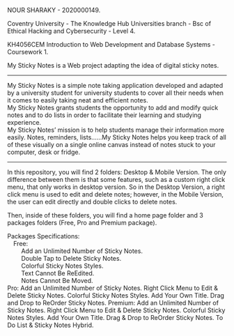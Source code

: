 NOUR SHARAKY - 2020000149.

Coventry University - The Knowledge Hub Universities branch - Bsc of Ethical Hacking and Cybersecurity - Level 4.

KH4056CEM Introduction to Web Development and Database Systems - Coursework 1.

My Sticky Notes is a Web project adapting the idea of digital sticky notes.


-------------------------------------------------------------------------------------------------------------------------------------------------------------------

My Sticky Notes is a simple note taking application developed and adapted by a university student for university students to cover all their needs when it comes to easily taking neat and efficient notes. \
My Sticky Notes grants students the opportunity to add and modify quick notes and to do lists in order to facilitate their learning and studying experience.\
My Sticky Notes’ mission is to help students manage their information more easily. Notes, reminders, lists……My Sticky Notes helps you keep track of all of these visually on a single online canvas instead of notes stuck to your computer, desk or fridge.

-------------------------------------------------------------------------------------------------------------------------------------------------------------------
In this repository, you will find 2 folders: Desktop & Mobile Version. The only difference between them is that some features, such as a custom right click menu, that only works in desktop version. So in the Desktop Version, a right click menu is used to edit and delete notes; however, in the Mobile Version, the user can edit directly and double clicks to delete notes.

Then, inside of these folders, you will find a home page folder and 3 packages folders (Free, Pro and Premium package).

Packages Specifications: \
&emsp;Free: \
&emsp;&emsp; Add an Unlimited Number of Sticky Notes.\
&emsp;&emsp; Double Tap to Delete Sticky Notes.\
&emsp;&emsp; Colorful Sticky Notes Styles.\
&emsp;&emsp; Text Cannot Be ReEdited. \
&emsp;&emsp; Notes Cannot Be Moved. \
  Pro:
    Add an Unlimited Number of Sticky Notes.
    Right Click Menu to Edit & Delete Sticky Notes.
    Colorful Sticky Notes Styles.
    Add Your Own Title.
    Drag and Drop to ReOrder Sticky Notes.
  Premium:
    Add an Unlimited Number of Sticky Notes.
    Right Click Menu to Edit & Delete Sticky Notes.
    Colorful Sticky Notes Styles.
    Add Your Own Title.
    Drag & Drop to ReOrder Sticky Notes.
    To Do List & Sticky Notes Hybrid.

